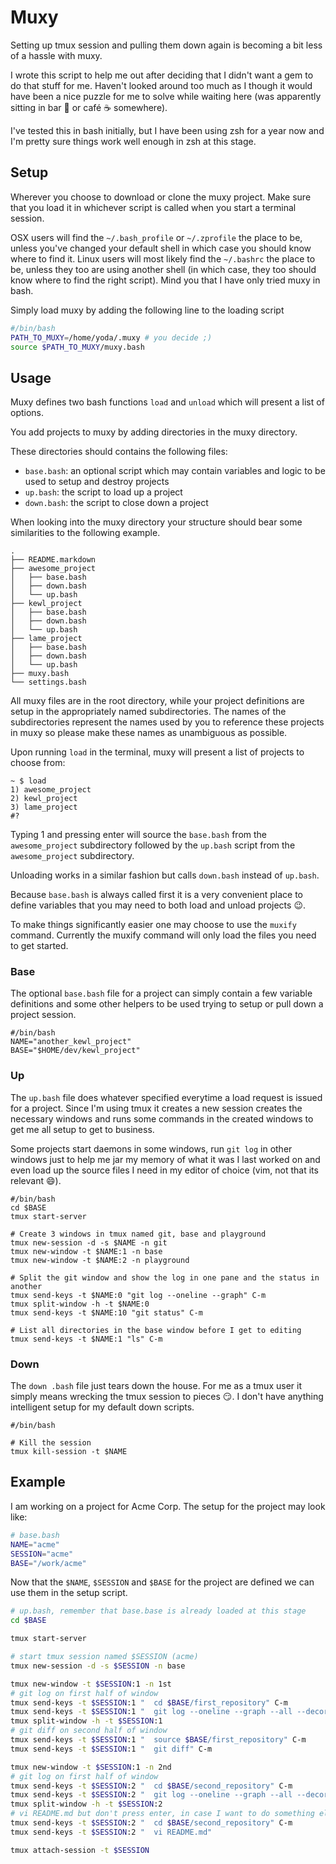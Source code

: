 # Muxy
Setting up tmux session and pulling them down again is becoming a bit less of
a hassle with muxy.

I wrote this script to help me out after deciding that I didn't want a gem to
do that stuff for me. Haven't looked around too much as I though it would have
been a nice puzzle for me to solve while waiting here (was apparently sitting
in bar :beers: or café :coffee: somewhere).

I've tested this in bash initially, but I have been using zsh for a year now
and I'm pretty sure things work well enough in zsh at this stage.

## Setup
Wherever you choose to download or clone the muxy project. Make sure that
you load it in whichever script is called when you start a terminal session.

OSX users will find the `~/.bash_profile` or `~/.zprofile` the place to be,
unless you've changed your default shell in which case you should know where to
find it. Linux users will most likely find the `~/.bashrc` the place to be,
unless they too are using another shell (in which case, they too should know
where to find the right script). Mind you that I have only tried muxy in bash.

Simply load muxy by adding the following line to the loading script

```bash
#/bin/bash
PATH_TO_MUXY=/home/yoda/.muxy # you decide ;)
source $PATH_TO_MUXY/muxy.bash
```

## Usage
Muxy defines two bash functions `load` and `unload` which will present
a list of options.

You add projects to muxy by adding directories in the muxy directory.

These directories should contains the following files:
 - `base.bash`: an optional script which may contain variables and logic to be used to setup and destroy projects
 - `up.bash`: the script to load up a project
 - `down.bash`: the script to close down a project

When looking into the muxy directory your structure should bear some 
similarities to the following example.

```
.
├── README.markdown
├── awesome_project
│   ├── base.bash
│   ├── down.bash
│   └── up.bash
├── kewl_project
│   ├── base.bash
│   ├── down.bash
│   └── up.bash
├── lame_project
│   ├── base.bash
│   ├── down.bash
│   └── up.bash
├── muxy.bash
└── settings.bash
```

All muxy files are in the root directory, while your project definitions are
setup in the appropriately named subdirectories. The names of the 
subdirectories represent the names used by you to reference these projects in
muxy so please make these names as unambiguous as possible.

Upon running `load` in the terminal, muxy will present a list of projects
to choose from:

```
~ $ load
1) awesome_project
2) kewl_project
3) lame_project
#?
```

Typing 1 and pressing enter will source the `base.bash` from the 
`awesome_project` subdirectory followed by the `up.bash` script from the
`awesome_project` subdirectory.

Unloading works in a similar fashion but calls `down.bash` instead of
`up.bash`.

Because `base.bash` is always called first it is a very convenient place
to define variables that you may need to both load and unload projects :wink:.

To make things significantly easier one may choose to use the `muxify` 
command. Currently the muxify command will only load the files you need to get 
started.

### Base
The optional `base.bash` file for a project can simply contain a few
variable definitions and some other helpers to be used trying to setup or 
pull down a project session.

```
#/bin/bash
NAME="another_kewl_project"
BASE="$HOME/dev/kewl_project"
```

### Up
The `up.bash` file does whatever specified everytime a load request is
issued for a project. Since I'm using tmux it creates a new session
creates the necessary windows and runs some commands in the created windows
to get me all setup to get to business.

Some projects start daemons in some windows, run `git log` in other windows
just to help me jar my memory of what it was I last worked on and even load up
the source files I need in my editor of choice (vim, not that its relevant 
:smile:).

```
#/bin/bash
cd $BASE
tmux start-server

# Create 3 windows in tmux named git, base and playground
tmux new-session -d -s $NAME -n git
tmux new-window -t $NAME:1 -n base
tmux new-window -t $NAME:2 -n playground

# Split the git window and show the log in one pane and the status in another
tmux send-keys -t $NAME:0 "git log --oneline --graph" C-m
tmux split-window -h -t $NAME:0
tmux send-keys -t $NAME:10 "git status" C-m

# List all directories in the base window before I get to editing
tmux send-keys -t $NAME:1 "ls" C-m
```

### Down
The `down .bash` file just tears down the house. For me as a tmux user it
simply means wrecking the tmux session to pieces :smirk:. I don't have anything
intelligent setup for my default down scripts.

```
#/bin/bash

# Kill the session
tmux kill-session -t $NAME
```

## Example

I am working on a project for Acme Corp. The setup for the project may look
like:

```bash
# base.bash
NAME="acme"
SESSION="acme"
BASE="/work/acme"
```

Now that the `$NAME`, `$SESSION` and `$BASE` for the project are defined we
can use them in the setup script.

```bash
# up.bash, remember that base.base is already loaded at this stage
cd $BASE

tmux start-server

# start tmux session named $SESSION (acme)
tmux new-session -d -s $SESSION -n base

tmux new-window -t $SESSION:1 -n 1st
# git log on first half of window
tmux send-keys -t $SESSION:1 "  cd $BASE/first_repository" C-m
tmux send-keys -t $SESSION:1 "  git log --oneline --graph --all --decorate" C-m
tmux split-window -h -t $SESSION:1
# git diff on second half of window
tmux send-keys -t $SESSION:1 "  source $BASE/first_repository" C-m
tmux send-keys -t $SESSION:1 "  git diff" C-m

tmux new-window -t $SESSION:1 -n 2nd
# git log on first half of window
tmux send-keys -t $SESSION:2 "  cd $BASE/second_repository" C-m
tmux send-keys -t $SESSION:2 "  git log --oneline --graph --all --decorate" C-m
tmux split-window -h -t $SESSION:2
# vi README.md but don't press enter, in case I want to do something else
tmux send-keys -t $SESSION:2 "  cd $BASE/second_repository" C-m
tmux send-keys -t $SESSION:2 "  vi README.md"

tmux attach-session -t $SESSION
```
